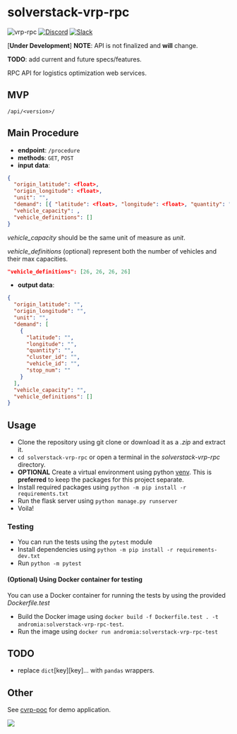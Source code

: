 # solverstack-vrp-rpc

![vrp-rpc](https://github.com/andromia/solverstack-vrp-rpc/workflows/vrp-rpc/badge.svg)
[![Discord](https://img.shields.io/discord/721862473132540007?label=discord&style=plastic)](https://discord.gg/wg7xSAf)
[![Slack](https://img.shields.io/badge/slack-workspace-orange)](https://join.slack.com/t/andromiasoftware/shared_invite/zt-felqfjhs-Tvma8OYuCExxdmQgHOIGsg)

[**Under Development**] **NOTE**: API is not finalized and **will** change.

**TODO**: add current and future specs/features.

RPC API for logistics optimization web services.

## MVP

`/api/<version>/`

## Main Procedure

- **endpoint**: `/procedure`
- **methods**: `GET`, `POST`
- **input data**:

```json
{
  "origin_latitude": <float>,
  "origin_longitude": <float>,
  "unit": "",
  "demand": [{ "latitude": <float>, "longitude": <float>, "quantity": "" }],
  "vehicle_capacity": ,
  "vehicle_definitions": []
}
```

<!-- _[unit]_ is defined by _unit_ (should be the same value).

```json
"unit": "weight",
"demand": [ {"latitude": <float>, "longitude": <float>, "quantity": <float>} ]
``` -->

_vehicle_capacity_ should be the same unit of measure as _unit_.

_vehicle_definitions_ (optional) represent both the number of vehicles and their max capacities.

```json
"vehicle_definitions": [26, 26, 26, 26]
```

- **output data**:

```json
{
  "origin_latitude": "",
  "origin_longitude": "",
  "unit": "",
  "demand": [
    {
      "latitude": "",
      "longitude": "",
      "quantity": "",
      "cluster_id": "",
      "vehicle_id": "",
      "stop_num": ""
    }
  ],
  "vehicle_capacity": "",
  "vehicle_definitions": []
}
```

## Usage

- Clone the repository using git clone or download it as a _.zip_ and extract it.
- `cd solverstack-vrp-rpc` or open a terminal in the _solverstack-vrp-rpc_ directory.
- **OPTIONAL** Create a virtual environment using python [venv](https://docs.python.org/3/tutorial/venv.html). This is **preferred** to keep the packages for this project separate.
- Install required packages using `python -m pip install -r requirements.txt`
- Run the flask server using `python manage.py runserver`
- Voila!

### Testing

- You can run the tests using the `pytest` module
- Install dependencies using `python -m pip install -r requirements-dev.txt`
- Run `python -m pytest`

#### (Optional) Using Docker container for testing

You can use a Docker container for running the tests by using the provided _Dockerfile.test_

- Build the Docker image using `docker build -f Dockerfile.test . -t andromia:solverstack-vrp-rpc-test`.
- Run the image using `docker run andromia:solverstack-vrp-rpc-test`

## TODO

- replace `dict`[key][key]... with `pandas` wrappers.

## Other

See [cvrp-poc](https://github.com/fingafrog/cvrp-poc) for demo application.

![](https://github.com/fingafrog/cvrp-poc/blob/master/docs/img/v0.0.8.PNG?raw=true)
